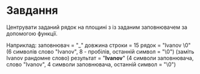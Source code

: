 # Завдання

Центрувати заданий рядок на площинi з iз заданим заповнювачем за допомогою функцiї.

Наприклад:
заповнювач = "_"
довжина строки = 15
рядок = "Ivanov        \0" (6 символiв слово "Ivanov", 8 - пробiлiв, останнiй символ = "\0") (замiть Ivanov рандомне слово)
результат = "____Ivanov____" (4 символи заповнювача, слово "Ivanov", 4 символи заповнювача, останнiй символ = "\0")
